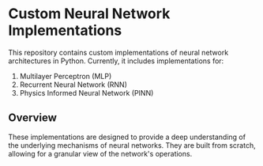 # Custom Neural Network Implementations

This repository contains custom implementations of neural network architectures in Python. Currently, it includes implementations for:

1. Multilayer Perceptron (MLP)
2. Recurrent Neural Network (RNN)
3. Physics Informed Neural Network (PINN)

## Overview

These implementations are designed to provide a deep understanding of the underlying mechanisms of neural networks. They are built from scratch, allowing for a granular view of the network's operations.
